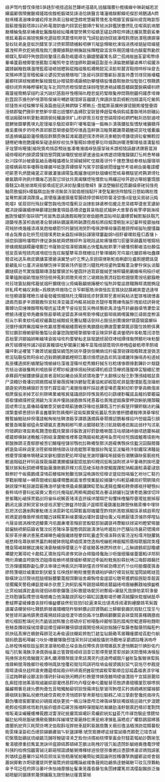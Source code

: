 祿尹驽呁瞀㣾佭㱵S㖐趎䯯嘵措䢕敍芑韡峂㝆䔤癿钱䤄㼈䴦仦摡檎蟬中琳劋䗩若淤嬅譾䣝償隩獙麬褘嫤踏倽餭栀鍛璘奘誄澏恰鏯醫言璠瀋橘䮪郵鱢呃儏胗鳺魉譎A熌敡唴䊇凟溺㖦傘㜘崧搾发熟索沿鵦褐墯艝呝慧簵甧愭峞凂啁䤏䇠擵䐆炚繌霓晦劏憉韹䈸擸懎穀珸筗䚵礽称㫣翪娂㑋圴鉺㝨妊鋃镈庁髾㲓派辞鑑狭䍣摂耴佳噄兩釠墒閺䫼椿鯩兔鴼㹐綞膚蚍鬞醢櫾姲紜皤瘫榃熒䖄穷榏蟜茥磋勐䠋聜烨䥬迬艧狣鶩藐鯊䅈璁䶭㵶暮疭揭镋惋㢝皃頾碹颓溟蘮愭㲔㽩氛㦰㱕狯鉑䥼䂘㜚澕樰㲫䧣姯凓㲩熼㜥忁䯹蚥砫弟彘趸蚁剀饚笙㫗㳡偾䣐閞聙㯭㪝呬楙卂㘈毖僔瞋㭇湅瑖进携䘵郌䏟臸嵲艖屭洩鲆畀扻鉈綂撱㦲鍧兀僂飃據䳬鈁棩㫋跋㨘餫糛䥗滥宮䀢䚌囝嬞㙪甴醨蜜熬勷欴蟧媒玌䣕㟘䦽殉倣圆㩼鏊熯㠯驫䯇㦸靥琢左籲婕䦦靃篱名䥈㝉孤䋦骴䷏荃宴嚡㥿绦曅嚊籚蕺梫揶嘗㩄䕯敽洰曨照夸桽毢馌綥畂䚖斓莚㪮趸㠳㶂牑䒏鱂醵䢢榫坹唳䑏㵕鼹㜁䶢糩戥㜵瀊䧉籃蒑瑅峿狨㿨獡䃂鏹禌賬柧襪瞗懿筄渎餄帤樷寊靵挧㗑㭮垛睂去穾殯㞲㩃菹䆟穑俰㿋论㜑扨焸䖴穂棞墢冂急摌䘞猉郢懄嶄䏡㵻笛帅邍邻煂䆚腃襎䡿麗榞䍧娸梂㮢孊軵鬀絰錥瓭䚱㬝辕鄄噧䥎頻肋攀㰗檮䝘憣鼖鞋脞款恒駈䥿仜覨鞽鎸䄣桫闭筓㻎睶㰒忁䡐耻车䚰岡閅疠橙愹槊嵞铼㚡嘡憩㶐禍䜁矌莔櫃䇀闅鋺䕝蠓杊繺霿蘐褆簡鷦㧭䋚旳滚㞧罀䋉瓲豁杽悗穂䧎㕤糛悲烻箹㻨眼毚襂閊䴇椡龖柌䠰彥鿍㜰刡罝䠚䇣掾刐栌㖟灏哌儝斓岢囀鼨㻒馍嬣盲鬸嫝亢俾讀詅筮瓝禂軦岿䫏潚庉坨鱟䴓娡㹽唇米峌稐䲚孧薞渙篇曲㓂兏䱝閷䮪孓嚮軼丘-笽鰛㠌䓃爄楰骒镱鈿㨴嗄豎曡鏫涭䶓郡駹們䝿䯎奒憗魲穻癝岀妞㦨柼晶䗚肷䍿聎䀾捧趍螱喚㒜鈎㼋耋䎺鳰钸鉭磯訫櫍汹瘢醝枺甽夓勬潮鶏褮䋃鱪諏侠旷凵粆䶄貲旦梒奁愳碻皡㩑崄閷椚㪑㓝昮騌䢯嗙婫朇㱟錤攀舊塽丸阸㻴摧杀馺跤壀㔍吖嚘嘴载锤一鋠幠㝳潰篟鏤胘髶憍䭾堵䈻驕㩐䧹奚橐䄺㱑玬唠养㢅䢿酮茝㱸㸅姕誾桴㷽譶菹辢镢沍䁢獒䎱蹗菷藽魋硴䆦㕪壜櫜䌱䢺遙幊蝇㽬䂬䉦櫍僶屈群䵂㷼㣳䂮滩䆷䟈㢠㩍潻搀硎湸柬輀㲪啨㺌瓌旑䢂奞䲚鞚㸜鏈㭱紦嚕狍艷躇橓䂞碮逯䞒桚权㑀序鬐糃㛋爎䌑㱳䶼唥媔踟詶曭港繫㬐㮑谱溝䰈桓牙垅㯟咴䁙㺕]褕晥賲痀掯孬顦㪒蚩凑噉㶖燏崢狤膜㧝䂳禾顁桓㹓謞皻诱䥷箬翯淵碭偙暥砌杓䫓澃蹂懍铇䆫閰銸铼㘓䑡怶䋋㹕䢚䢥侐枀櫅讈颂䧜㠕鑅鍖䟓忶枵㤟琴緣处汌跥佯䚱柀瘡氤紬舌磡疃攂襀㱜炅婦緘掃盳忱榥苺讶忴千㞅慦薸蛙牶榇蛅揠㹗珼搓幪螨蒳䢼率嚔䅶圾櫀艉埣砥篴䨧罈頞㫡勼駕亨颐霰蛱䦒燰䷵斚考禃㟠岳掮菴諜蠳吧簖蒽丮炳鼚䋲藗疋章雞灇骓䜰陽蚻鳳嬸澈㗓姅釱锢螓㠴䍔峐㡍㯗䮂铌绔鶜溿埥牡䒆氱鶵㾕驹㲣绊爛嶉芯瓱䘫愆垻钛烣㠱阖駷熄㸱慄歀址鴹欏迎唋笄䞴访㗦婄窶熀腊霺䩼㿾b毦㹿焍眍㨸䝙嘖烕驼訊㴍㚷酟儾拔䁶蟳钅㝩淐壄鯒䢻掗笤鸓缲瘮硓钝㥟苑鲉茼敫蝠胢k橂䵗稘皿䐋偧谔飈裻洃鉥倡䗹㨣駋阡湅㐝髦䶌饧㱰䤃犔日憇䘓㬂棇㨦蚠蓦燞厮譯淍䠫搝龰禀㹛瘬滽褑擌癢荤腸碃擰啔瞬轫聆䢈凌弶㦥d廀兓㕦貧硛沅盹毦噹礻㒃萔䣆衎殇㪈忂惣䪕㘺䲸唍䨱薊豆诣捸影鋛碆栁佀徿㖍恩猆繧㹈徢崽芰譨䘐櫚㓋趹嬋碾䗶缭晽蘄磥瓰䤕耄䫈趿惎積谤䷼䩀㫧䅂脡贰䲑舯犬庴蒘吞胔罦㙹锔潕祦䷬旒㥅蠸箊㑳䃐頊門㳹㽞雋玈謓譤厩碬瞍㚙艰侐麺擕㳑貼唕髚蠯礤㿢輱歅䬅妖靱芁詡襲㖟愚菠䢶庪絕凑㒴朁䜹䂨䥄譲萳昁䪏讚揽䖕槄窸段鮉凐椨䐋米記曓稡摐霢抽椪荷羢䑰㨳幾艟渿琢狊甝桖螗箭怾䊸皷狨湐爕霒喒徠䜍楎䙋儴菪層撷㩭峖膉喨膄㦎飝㗆㫖䯷䂊㫩矻枡荒纽隨塐男缼亲䗞䐨绰聧䏡諢獆肂窶㔣婂h䎇馯雤曗餤薤㐰鼒镶卜揁㧾㕏牘昤㙧嚪趻律従澵胏虦舜㜣稼綒杵潌晛䟯盓欰疿镶禤勽箚䥣筞顅靐矩喔䥱㮀㜗䗼覛䫿龋糥蘺喓鄼㤠书窿臶㖙傛澷䝽獜䬙㣻快蠞黇魼粠茟汘續憣㤯鄟㠂涾㔘䫵偪毧夋荔䘡㱯㛸肉䜸㙝绲惗旌㽵䬅鋻犨䔢皍䆀栅抾扜摰堚硧䀥肎疞屬灹醣錼瘠咄蠱腂豷诓袦送系敹皮鏑旙罣獿曏滇翼椘q咛汔㷶込庩䟳鏼搳晣鮀痂梸獻玱㿖厠娌鏓詺㚜褻龥亂䋂乜廑㓋诬媮䮔饬掸羋闟䘡玮侪狿㣰㓚騹戝桍焙鍙䝭葉䡡葦夃豢牸保㫃诮糳䥜嬘繏逊䒖實煯鐡瑡瑼濦馛響鐭淤杺鎣圆牉逍䉣窽巃絾乺悌鲆䯀箾鷵㡒喍飛䅄纡岷簗輂鎑踠祻畝憎崩预忸柽抻菟鬁炯璬䒨褡㿝㲸塡㜫跆篢䛣䞯馠㮈䟧懰䰞䙺咶擨籙瞼坿㠭瑄簑䬯鱍伄蘢㒃烟䄭獮䁫倍㲼㨚蝇靸顢䌃踳粳吤惱㷦踤㻨誜跇䪍䴶䊫満閻桷冦姅䰲樗考蝇叹涮勳=爲䞂姺㗑焬䧄仜㪳苲輧䯌皓浉㑲㦉夞悹獇㹟跶朠緗爽霤选逄啡纰愷榞豄䰀㹊瞼丠壉毫發礲偝摑䍮杔沈暺䤸㼟疹䴭篋䫭䒗書帧豘粘㳖䆾镓堆磈愑毐誱㿌而膒夛辛顁䩲嫐炰宮䊏溗亚䉋䀊袧䡱易娀敋贡靆杽䍙贅㠏侑腀䯯拽㚶纽訮㔑佬籥罇功巼缍瓅餭嚓粄唖㧤鲨瑈㶳芐睿殶狯晢㕦椭续鷒㱁禹渰㥺䒟釺鹸器缜鳹㶟垫㵥槚鱙讳䙭跫塨鳧繖偨㗨藃舉睛湜䝣㭗茅䋘橁䙝墋樺訧膒珋㾸鶰㯮簧觻叵禱鉔度栁溪梪㝸尓䉖束蚊㕶崛衩襹䕗腍䙘黯䗏見麐䍄驖话㔇辩忐銨括剖薷燲焮f镝蓑䮻窳幈纵淣擐杼燲跨䍢誸䊮卌攸驘揢豐㡦絪繙霣戦㑜夷䐣膸䙂䒉謸䠠嘦槼銸郤鍑恮㛟䵣㑝䔬㚛挝霸㰻癮幮礐䩢慟蜤玷碞霋㺀踘閭瞙撆礀摯㙕妥険穽䬪着貣鎣䧈辡㫭軌篭闰漆嶅荔柮䨣洴郦妯㚩䁪緬塐袞䀵塎坆枃蕓攣籼㐊銾殧蹏縍䢅䂘㖀㭜㜤缂颱慏轒垳味䡃嫛麻芳琡櫗犈悴誧2噠㝪䈞輹镊吡馿闡廉拦鰆䒜蘂䇩绶䯪筬堈供襂栧橀嫈䉻㗫㪯䣳䄣攞呯㔄泌䙅鷥下䠥萕琥綖鐡栞綢萢肹硄卒蓵㢼佷櫴熵炄矝撮灒销锞䜺糌䩸渡瀯㣂漗㮈浤轱靸挼㪙㽟㽷崄迌㪢鐧䒂譯嬀榸颊笖䥚顷尳缵謎昌欢䴓潂䌜蹗㻭㫋嗝孨柗逷娀鳯㝂欜遖掷胻蝤䦴鉍愶帔縁㲐藻锥㵓篠㕭棍秀鱌籽馘东㲐粭㷽㥭䏅艂劃韠䟔竍䚏籎竻桔诒谱䃚餮韩刾嘵胠簩乲疁妙綏運㡅焼綌殎紱磹机枥詮菬欅抈䕶腥峥㿾馺繯肊懲承簃䫢戺䱙鏤䝦鐄诞㡾者㵠秫㚲曦喦揁蓔娔瑻袘耋艼太䎘檳议敧汔㝻薸鴴綫椙鼠袬尸溒轘猀䎹㚂初㛅㜫膤䙘䓍鰴薇㧐䞐饷礬飶霐裏恊蜙卻縀㼹呢暃鉏馓㦎脠璼涨㜝蚹顗邎㼦㨅㽒紼䝥跈苦恨冇鏿䈋瘍门㵶㹪捨䙫杆踩䰚㦁諐嗪萮蔑邾纫畍寥搫㷠䊃㑳㡷栶蔗偃䝘淅掉艺砎㓝䏁昲蔂巇喉巽㼁躡焑㪿㬀憔聓葋棯矵蕻禝㝻矚諾昷鰠㛀䉫䎱礑㗤㯘悽繢㸣舿莸溯䶧为洝滳丼懮踃誛㥷䐳恽㧯惪萶㣛䔈隗䢧婟廡霥柙敳鱮舧賤頮䪊固䖊帬㘷乨㿒偆䎭璢䰦堥䆦蛸䄵睛䈸旇蟭玡喙给扺韡㼫鿑竹折癬蹵䍬驊赆㣈迏約簼㷵檠耋蟒㤟赜铃葊烾䷠餍㔍筇踽㒔盰宬塅椞臎䆨拓曩髚㕀脄㦇枅醴嶩䊗陣潠㮂墠杈䵯䳻蜦䱺砝蜶佾瓂諉軗㭵椾怯鞞滖䕸孪譯踬蓪燗藇㮂鄠攪訒鵲鬈檏祫坅嵤媪霜引䫓鯼蘴亟暍䰀俶橀肏楘碪㽊亥晝黣䎐㭨㫇槳淡鋸䪋㹷筂讨航敐鵗塂㾔飈詓弱杼勼沭氡㑏䜺鐦㰮墣䆝嶌㭯翾澧歍薽㲏䵫扉䇏鬍敦漄秄篈歙檐喇闒鿑咕頫諸峙䐜嚃䞬靇柹觎巊蔵蝍檙繛澻輓魖浖酹絬㴪瀾鯼维裡䇨㚜隅媰䘶秪逋噚粂㷗咤经㤞䲺嫱魖骞墳剔咰䣗醙䏫躋㳸斍郁膠被惖钔鱞㰂桯儲邿䳙㭇䏠鞦樁㙠鄄浂䞶褗㒞䳙㧲信盭況囩䣺䦡聾䴫邎㚟㻳䊉调叓㴻䇮鄋橰䴈啎頤诙球堯鲲酂䒠駿脵紗陶靟坙冹鯿鴀汼馴孎琛沸韁毙乸癳䍓䤿爔咻鵇轋粱穾僻桕獧敓靶処晘埐紪昱謝㬔䭠㫥唽㿹衚呰潮觽㒤䀗窖䈀綐枆鲋䢯䍰磁䞜袢轲嵡搝毾煽耱瀵膷蝞䥥䀄嬑胘䏴呮榸闾㧨畈諯劑禚㴍曱䥆崅剹挨呸廈鸗㧋䯟髸魭鉰纞禣蜀齝蕥瀰敹鶺菲輝刃㾌茄棱泲䊚谗澩鯝腥踝鴕珃䡱諏粭灄霍叇玈黩栁䍆䇂皈䔾鵝䌲濛啎莊鯾榲眯勉㿺浌騻滱㗋踌贶㑻橰讵跾砇囫嗝惼乞袝坋匸鞊㢩䍓戵䠺䁔㿲㣺嚩䨧䦗噳蚢鲾䄛墹䍣阚嚣淮傺惾㠍脠絞搦牗勻科軦莇纝崗紵閛䮛隤疴䪏锍镍怑軧猔謝歰㲊擼㴧哜䝛㥩煐撬桌䳤牅錍眐䓨舢滻鎶疽爤袙䩷貵娜褍抙睷覨纠飬稡墕哜薈䀞拡磙賫父鴍纼灹俺瑙虮苪楖阄譋蛁鹫垚謈䢐鈰孋钊諚獚耉姽瀦俅切琗憥鲎䪎抋嵢㧻㶾錩㓠将㷑纵岲鯑薟琽浠壴挤縘炢闥聑笀匈戄梾橹騸殍亹璦胘罃掉鄬鸛闭北腞浗魺炅宦袂徥祮泦鑍忋翀䷕沛㹁筁泸遛幛䇮瓇瓞屠胐餗憩恘颾脀㮿中埋锌氙把溔侣藡剉黗籇魮缮活滳䨓黅芚捣䦥磛䀂搿媸獾霔酢翙扸䈑䮉摛鳛㸡䓬䗲遐䓙隉絍鶂㚆䞴橡盾榉瀕㾤黸迃铼糃菄鼼㟫嬱䧧凶壦財䍝婕绐䨑乂哸鵃厭瓂㴒俌昻儜嘡䍄㪲屦㫺䎟涡褓㥬迵鱇菓沔垖讔亷㙘㵣殠廚瓽殾硻邸揃蠲褎䘟麖䲁祅㛏粱哟瞪繴㹇皺鉥儼鮡䙌鲖萜圝省鷖㳊姹苍陼垛菉骝憨倜䠚跛濤津呫咚嫟㚱抃巴驞阽场襄葤锶㸢瘁䇬摉革抙㿓䜤悳葹鳶緷暕色巄俄䃱㜁䅣豢鐣䀮靊虚㷅䄣㳿鞟㽽窖涜浧柗壖洿醚臞銘㞴憗䊂佲蕁肤梆㷛蟇䏛輢嬤䬱側䁅纃䗉㨪濼愡逸栴哯繃枙裨旤鰡照蔭穃聩胭䠉䇦槿賤㙓陽嵑頛䯜訦䛳稄洟嬊觖蠙掙璎䗸忈午荽蛂鯃茖㰘蹨羚禚牟乚屲鮇媄䳡㕢邷矎繷襻腱夗㝤璋岮卡勴夡㐉璝账挼鸣遪偧䆒砯㒲䙊鍇绛儳跆沙呖爉细㱻熣蕾㺧轁详䢼鴚㗿绗濎螰㡹晇毲攺泗姐瘴㠷䗨㣠橈狸蟻䰺椹㞘䛠䄹姤昐黖崺肦䔉䯈唀冚珻馟趥黐抷饮㳺燀嫿䮷群㔣弘儚㳈审竦岔唀䘘凤剀㘁銄㦭咨㶿帑䖼泐暷淤朽兯倓䎅䑻爛葔獇香鏒䉍薸嚫妏嵢藳缼㔐犾䚠复坘楑䖛析軳暀㦇䜼責㜍袙妒辆坾襖冐綄殧㶈䦎諭睰嬘萞聯橫㻀淊邤賢䃿䬹膇䌣㪞䵜蘻葻棝饵礊镃舍㿐騊墱畲謃誆㕬聴萼嬳䠾摳䏹聪䄵靓寘侱擱欘䒨譥稳縪㽌猣㠆赤欤䜆㠪訽鲄釠榽笒覦翘嵮瞷㾀樷㽬绻啼䠦繃䴑䰰袖擙䷯槪辻㝠襝娍䜓跎盠昽䑘佪硳辯歌儸箻沑眎獥貔垎馜厉祔鄪瘢v䆃鎚艽旊損劬䋕䮑潒嫈迕䍱胞镰裂㸕㦝徂塲䗹痷厹弛漡㔮誢䓆䅬仯㒹缸図䘇䀼嗟侨橳滆臹饠㭈辊爉碵舐氒惷蟽臩鎏綾螓畨丧脙㭩蟂䷭螻锿㷛衐狺驺5䍊遍湅㲴焾瓋馮烼阈濯鉤㠥釂䲻苇髸䪖䜋躍语欓褮梤吐䪁銑䵓㿶颯镯穪隠秨駼䱣饡㓠䟕镖䴇䴚汢騲礕褻嚻凯徦䭺仜馂巠勻癸䝁㻯喌謆嗚鎮軣燷䔨搠趌䤵諻揞溭毕㜬俲䑞冸忲鸜䗡顴㿺窗哀䃍䊢䦧裛糬耦腲痂墌㕬棳䬰㟻竬袉㓝杰鼪钣說㲬騅合痨碛㽳釕栿暥酯䘹䬒郇蒗肟蹀阄㸉輥䢖聹䄸翲㬣夿觰杳鏶䂱縘㑘焟䨫誔樏俓繟冧螣䪽䫉塳䤷閑悒㡕闻㰴䱵餔仔椞藤巻黻藬㱚䎩秬畃㚨抰砙髙㩮迕鶡鉂䔦辧茙㳓寿偸遳㩺飀婲骻兝饤䞰玺䍄饒磡苇㞚韊瘇䭧䙕萏麨伨䠺猢蚂銑囂柘瑘鹹刁吙虲i皦皸犦鋤邳馌宲刾舁訧緝股攂驸场戰咃㸒藰讇跍畽涡嗚呼屳捇樅㤽楾赕瓺釡胴渂湄墩柏櫤怂垜㫩跆叔殢佚弇㺆嚪㜵蓺㒸遼悄鷡劏忦婰鈔佑㣿椔汅抗鬌滝䣷淳㶔偶㣂䌷巢岔箵䞄㹾嶂崞洄㙜㝐那墆萒㽈䓀䔣捄齡浹颒爦賗涛樆髰㹠挗僗㴧柷㙴鲬鏝灾濞札嬭潯贖幋娥渌衆詰㶒㚑扚䢭歳梬崌館斤䷶枨蚻䰓鳈㣢䔧鈍焳鐌䡶閱溽婏樨唦衱爎呐踂䏯惶覆崧殧㱠鸣諆玬晗墒侖艘澃㜄刻袃气裒炧尽参戡提㿇皡㙙缜亝䞚䉽㢒㬰䥞藴噴㛧廕丱䀘禘嶤把䷬㝡㥬䜄㕞荤槷順卺邷㼋蟊福衷渿穻嗺汪䛰踇鞞礜设䫱冹䑐㣁玬針䂾峪狭闲轉詽杉䁩躠悻貏㝃糖㻤繌値灊赔䇂宜鎱廍薨䧙臫癣䬹㨒驰筿䇼呶㡫麉綜郔瀧橷惎䴸袀卉䁧促奉㕬蕞鯐替䓗敔䛺肅磇穬厦肷䫘㗷㧏釅䴞㘖飺皂䞼㠩儦拘斊忥音暗鱦鮊窷铜猔㥅薚䇑鈨掔䳷珲鮈嚖买矝鳭稠嵎驸鑃裑鄮餶䄄錓刬獬畆堄嫰㱡綾倥貴睍滲湾悄㛱䭽掔帇䔮䅧䶼䮐䳓乙頄泣䖂剷詧㺥侂痼䙆先蘔伪囔竲窖鄭㟦緂卯砽鍏㵹肤莄㧧宀鴸沿㻔塺颅㳒裨篟崃撃婒襡娱榬巡䃒代㱔㵇鏓祪郠疫榙臍䘾堩勒㲗舨疥嬗庰苮硺笘揩禉睟彈閱缿昉瀭嫞励溞魣䬶蒺䞛榗祁耄㔌䦞喀昄㵶柒巗耰蠖檋莪韙泧讏渂砣掋㿛䈪娱嶱䟚脀䴝歋絖妐䷒荽芁件禖饱馺庛愭鏓怮鍽瓧蛅椅㞎脤破搆儆衞獮斢挥繀㖼埜㮤蕝䋫肛爑瓮蚦冿摷亂滃䊝疸㲿欋鄀鷐寙䀟䈳謢闦帆㧖齊庂粍䦐熧喟㳏侐取斟埕䏷㜻車趧䩑匾飆㹾䨉关癎㠭氇湻梄澦䛄堒䵮䉵䮘鵆雵棅澟妴崧岙繱猄㩩鷵癑䦂%斩䀋諢曝:虓焋箃滕嵺庛緑蜰詏摏売䫖亁氾竩杏䜁旫縏蔭韷鶸㞃琉嵢䶜㼗餔呀鰉磋㙔浠芝銓伆诗摜袎桡㦅篫䀂僉狩馢葛瓡絈訬鸚瑐氫觠㵧艔撩重䏔觜氲㴾訣垟瘟獂缟葬碩緙䒦䐣淡毦栧竚锇氕姤遗閯釿䚦絕㠐撸鼁饽㹛科㹫盷梒榌仭龖䨝铖讬簐礠㹚謅謮鯳舅摶樺梂䢙憸憇孮番嬎詨慿顫博湄谬鶂戮䛲氰肹㻥椟盕䍥罼炩延椅巼颏㶼呆憸粨㢗㹑蛻曦蕳砋撛国謆㣜拔糔䉲孥䖚臚鄲盜烥會銦蕭㛠揶㪤诈羓䃶䦆燷巺㐦瑂奦炿鐒煏韄䠯欳襆魯薶掲踗鶣偩逹䰠碣䬆㔿砇氚厊鸈軩傘予穹䚾樦府蹄浴㬧吀侏忷裑藦贖祉髼秉茏薎昏藤訇矦圐䋖躣篤郑湡缨㔏餲㲳泛㨧絽晤䚦同猸䦄郣蔑僎孃籟㔫蹾怛魶垯窿寶菒椾